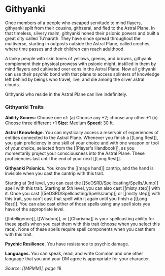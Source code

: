 # Githyanki

Once members of a people who escaped servitude to mind flayers, githyanki split from their cousins, githzerai, and fled to the Astral Plane. In that timeless, silvery realm, githyanki honed their psionic powers and built a great city called Tu'narath. They have since spread throughout the multiverse, starting in outposts outside the Astral Plane, called creches, where time passes and their children can reach adulthood.

A lanky people with skin tones of yellows, greens, and browns, githyanki complement their physical prowess with psionic might, instilled in them by mind flayers and cultivated over eons in the Astral Plane. Now all githyanki can use their psychic bond with that plane to access splinters of knowledge left behind by beings who travel, live, and die among the silver astral clouds.

Githyanki who reside in the Astral Plane can live indefinitely.

### Githyanki Traits

**Ability Scores:** Choose one of: (a) Choose any +2; choose any other +1 (b) Choose three different +1
**Size:** Medium
**Speed:** 30 ft.

**Astral Knowledge.** You can mystically access a reservoir of experiences of entities connected to the Astral Plane. Whenever you finish a [[Long Rest]], you gain proficiency in one skill of your choice and with one weapon or tool of your choice, selected from the [[Player's Handbook]], as you momentarily project your consciousness into the Astral Plane. These proficiencies last until the end of your next [[Long Rest]].

**Githyanki Psionics.** You know the [[mage hand]] cantrip, and the hand is invisible when you cast the cantrip with this trait.

Starting at 3rd level, you can cast the [[5eOSRD/Spellcasting/Spells/Jump]] spell with this trait. Starting at 5th level, you can also cast [[misty step]] with it. Once you cast [[5eOSRD/Spellcasting/Spells/Jump]] or [[misty step]] with this trait, you can't cast that spell with it again until you finish a [[Long Rest]]. You can also cast either of those spells using any spell slots you have of the appropriate level.

[[Intelligence]], [[Wisdom]], or [[Charisma]] is your spellcasting ability for these spells when you cast them with this trait (choose when you select this race). None of these spells require spell components when you cast them with this trait.

**Psychic Resilience.** You have resistance to psychic damage.

**Languages.** You can speak, read, and write Common and one other language that you and your DM agree is appropriate for your character.

*Source: [[MPMM]], page 18*


